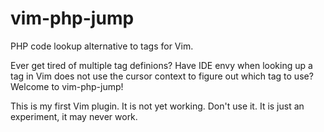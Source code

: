 # vim-php-jump
PHP code lookup alternative to tags for Vim.

Ever get tired of multiple tag definions? Have IDE envy when looking up a tag in Vim does not use the cursor context to figure out which tag to use? Welcome to vim-php-jump!

This is my first Vim plugin. It is not yet working. Don't use it. It is just an experiment, it may never work.
